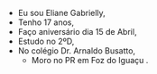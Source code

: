 * Eu sou Eliane Gabrielly,
 * Tenho 17 anos,
  * Faço aniversário dia 15 de Abril,
 * Estudo no 2ºD,
* No colégio Dr. Arnaldo Busatto,
  * Moro no PR em Foz do Iguaçu .
